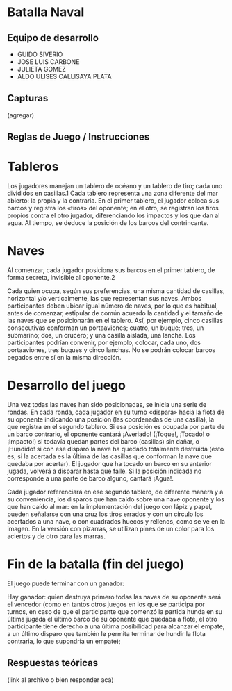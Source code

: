 # Batalla Naval

## Equipo de desarrollo

- GUIDO SIVERIO
- JOSE LUIS CARBONE
- JULIETA GOMEZ
- ALDO ULISES CALLISAYA PLATA

## Capturas

(agregar)

## Reglas de Juego / Instrucciones

# Tableros
Los jugadores manejan un tablero de océano y un tablero de tiro; cada uno divididos en casillas.1​ Cada tablero representa una zona diferente del mar abierto: la propia y la contraria. En el primer tablero, el jugador coloca sus barcos y registra los «tiros» del oponente; en el otro, se registran los tiros propios contra el otro jugador, diferenciando los impactos y los que dan al agua. Al tiempo, se deduce la posición de los barcos del contrincante.

# Naves
Al comenzar, cada jugador posiciona sus barcos en el primer tablero, de forma secreta, invisible al oponente.2​

Cada quien ocupa, según sus preferencias, una misma cantidad de casillas, horizontal y/o verticalmente, las que representan sus naves. Ambos participantes deben ubicar igual número de naves, por lo que es habitual, antes de comenzar, estipular de común acuerdo la cantidad y el tamaño de las naves que se posicionarán en el tablero. Así, por ejemplo, cinco casillas consecutivas conforman un portaaviones; cuatro, un buque; tres, un submarino; dos, un crucero; y una casilla aislada, una lancha. Los participantes podrían convenir, por ejemplo, colocar, cada uno, dos portaaviones, tres buques y cinco lanchas. No se podrán colocar barcos pegados entre sí en la misma dirección.

# Desarrollo del juego
Una vez todas las naves han sido posicionadas, se inicia una serie de rondas. En cada ronda, cada jugador en su turno «dispara» hacia la flota de su oponente indicando una posición (las coordenadas de una casilla), la que registra en el segundo tablero. Si esa posición es ocupada por parte de un barco contrario, el oponente cantará ¡Averiado! (¡Toque!, ¡Tocado! o ¡Impacto!) si todavía quedan partes del barco (casillas) sin dañar, o ¡Hundido! si con ese disparo la nave ha quedado totalmente destruida (esto es, si la acertada es la última de las casillas que conforman la nave que quedaba por acertar). El jugador que ha tocado un barco en su anterior jugada, volverá a disparar hasta que falle. Si la posición indicada no corresponde a una parte de barco alguno, cantará ¡Agua!.

Cada jugador referenciará en ese segundo tablero, de diferente manera y a su conveniencia, los disparos que han caído sobre una nave oponente y los que han caído al mar: en la implementación del juego con lápiz y papel, pueden señalarse con una cruz los tiros errados y con un círculo los acertados a una nave, o con cuadrados huecos y rellenos, como se ve en la imagen. En la versión con pizarras, se utilizan pines de un color para los aciertos y de otro para las marras.

# Fin de la batalla (fin del juego)
El juego puede terminar con un ganador:

Hay ganador: quien destruya primero todas las naves de su oponente será el vencedor (como en tantos otros juegos en los que se participa por turnos, en caso de que el participante que comenzó la partida hunda en su última jugada el último barco de su oponente que quedaba a flote, el otro participante tiene derecho a una última posibilidad para alcanzar el empate, a un último disparo que también le permita terminar de hundir la flota contraria, lo que supondría un empate);

## Respuestas teóricas

(link al archivo o bien responder acá)
